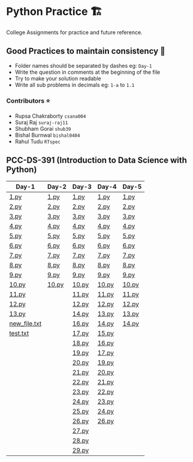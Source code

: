 # Python Practice 🏗️
College Assignments for practice and future reference.

## Good Practices to maintain consistency 📝
- Folder names should be separated by dashes eg: `Day-1`
- Write the question in comments at the beginning of the file
- Try to make your solution readable
- Write all sub problems in decimals eg: `1-a` to `1.1`

### Contributors ⭐️
- Rupsa Chakraborty `csana004`
- Suraj Raj `suraj-raj11`
- Shubham Gorai `shub39`
- Bishal Burnwal `bishal0404`
- Rahul Tudu `RTspec`

## PCC-DS-391 (Introduction to Data Science with Python)

| Day-1 | Day-2 | Day-3 | Day-4 | Day-5 |
| --------- | --------- | --------- | --------- | --------- |
| [1.py](PCC-DS-391/Day-1/1.py) | [1.py](PCC-DS-391/Day-2/1.py) | [1.py](PCC-DS-391/Day-3/1.py) | [1.py](PCC-DS-391/Day-4/1.py) | [1.py](PCC-DS-391/Day-5/1.py) |
| [2.py](PCC-DS-391/Day-1/2.py) | [2.py](PCC-DS-391/Day-2/2.py) | [2.py](PCC-DS-391/Day-3/2.py) | [2.py](PCC-DS-391/Day-4/2.py) | [2.py](PCC-DS-391/Day-5/2.py) |
| [3.py](PCC-DS-391/Day-1/3.py) | [3.py](PCC-DS-391/Day-2/3.py) | [3.py](PCC-DS-391/Day-3/3.py) | [3.py](PCC-DS-391/Day-4/3.py) | [3.py](PCC-DS-391/Day-5/3.py) |
| [4.py](PCC-DS-391/Day-1/4.py) | [4.py](PCC-DS-391/Day-2/4.py) | [4.py](PCC-DS-391/Day-3/4.py) | [4.py](PCC-DS-391/Day-4/4.py) | [4.py](PCC-DS-391/Day-5/4.py) |
| [5.py](PCC-DS-391/Day-1/5.py) | [5.py](PCC-DS-391/Day-2/5.py) | [5.py](PCC-DS-391/Day-3/5.py) | [5.py](PCC-DS-391/Day-4/5.py) | [5.py](PCC-DS-391/Day-5/5.py) |
| [6.py](PCC-DS-391/Day-1/6.py) | [6.py](PCC-DS-391/Day-2/6.py) | [6.py](PCC-DS-391/Day-3/6.py) | [6.py](PCC-DS-391/Day-4/6.py) | [6.py](PCC-DS-391/Day-5/6.py) |
| [7.py](PCC-DS-391/Day-1/7.py) | [7.py](PCC-DS-391/Day-2/7.py) | [7.py](PCC-DS-391/Day-3/7.py) | [7.py](PCC-DS-391/Day-4/7.py) | [7.py](PCC-DS-391/Day-5/7.py) |
| [8.py](PCC-DS-391/Day-1/8.py) | [8.py](PCC-DS-391/Day-2/8.py) | [8.py](PCC-DS-391/Day-3/8.py) | [8.py](PCC-DS-391/Day-4/8.py) | [8.py](PCC-DS-391/Day-5/8.py) |
| [9.py](PCC-DS-391/Day-1/9.py) | [9.py](PCC-DS-391/Day-2/9.py) | [9.py](PCC-DS-391/Day-3/9.py) | [9.py](PCC-DS-391/Day-4/9.py) | [9.py](PCC-DS-391/Day-5/9.py) |
| [10.py](PCC-DS-391/Day-1/10.py) | [10.py](PCC-DS-391/Day-2/10.py) | [10.py](PCC-DS-391/Day-3/10.py) | [10.py](PCC-DS-391/Day-4/10.py) | [10.py](PCC-DS-391/Day-5/10.py) |
| [11.py](PCC-DS-391/Day-1/11.py) |  | [11.py](PCC-DS-391/Day-3/11.py) | [11.py](PCC-DS-391/Day-4/11.py) | [11.py](PCC-DS-391/Day-5/11.py) |
| [12.py](PCC-DS-391/Day-1/12.py) |  | [12.py](PCC-DS-391/Day-3/12.py) | [12.py](PCC-DS-391/Day-4/12.py) | [12.py](PCC-DS-391/Day-5/12.py) |
| [13.py](PCC-DS-391/Day-1/13.py) |  | [14.py](PCC-DS-391/Day-3/14.py) | [13.py](PCC-DS-391/Day-4/13.py) | [13.py](PCC-DS-391/Day-5/13.py) |
| [new_file.txt](PCC-DS-391/Day-1/new_file.txt) |  | [16.py](PCC-DS-391/Day-3/16.py) | [14.py](PCC-DS-391/Day-4/14.py) | [14.py](PCC-DS-391/Day-5/14.py) |
| [test.txt](PCC-DS-391/Day-1/test.txt) |  | [17.py](PCC-DS-391/Day-3/17.py) | [15.py](PCC-DS-391/Day-4/15.py) |  |
|  |  | [18.py](PCC-DS-391/Day-3/18.py) | [16.py](PCC-DS-391/Day-4/16.py) |  |
|  |  | [19.py](PCC-DS-391/Day-3/19.py) | [17.py](PCC-DS-391/Day-4/17.py) |  |
|  |  | [20.py](PCC-DS-391/Day-3/20.py) | [19.py](PCC-DS-391/Day-4/19.py) |  |
|  |  | [21.py](PCC-DS-391/Day-3/21.py) | [20.py](PCC-DS-391/Day-4/20.py) |  |
|  |  | [22.py](PCC-DS-391/Day-3/22.py) | [21.py](PCC-DS-391/Day-4/21.py) |  |
|  |  | [23.py](PCC-DS-391/Day-3/23.py) | [22.py](PCC-DS-391/Day-4/22.py) |  |
|  |  | [24.py](PCC-DS-391/Day-3/24.py) | [23.py](PCC-DS-391/Day-4/23.py) |  |
|  |  | [25.py](PCC-DS-391/Day-3/25.py) | [24.py](PCC-DS-391/Day-4/24.py) |  |
|  |  | [26.py](PCC-DS-391/Day-3/26.py) | [26.py](PCC-DS-391/Day-4/26.py) |  |
|  |  | [27.py](PCC-DS-391/Day-3/27.py) |  |  |
|  |  | [28.py](PCC-DS-391/Day-3/28.py) |  |  |
|  |  | [29.py](PCC-DS-391/Day-3/29.py) |  |  |
